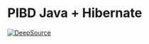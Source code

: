 # PIBD Java + Hibernate

[![DeepSource](https://deepsource.io/gh/cristiancristea00/PIBD-Hibernate.svg/?label=Active+issues&token=satHltFy_gExTvG4if7Nkzby)](https://deepsource.io/gh/cristiancristea00/PIBD-Hibernate/?ref=repository-badge)
